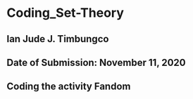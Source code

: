 # Coding_Set-Theory

## Ian Jude J. Timbungco
## Date of Submission: November 11, 2020
## Coding the activity Fandom
